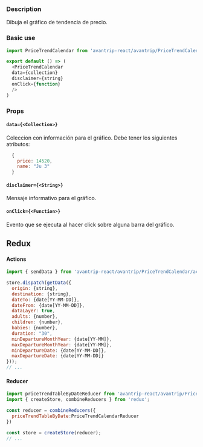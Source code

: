 ### Description
Dibuja el gráfico de tendencia de precio.

### Basic use

```javascript
import PriceTrendCalendar from 'avantrip-react/avantrip/PriceTrendCalendar';

export default () => (
  <PriceTrendCalendar
  data={collection}
  disclaimer={string}
  onClick={function}
  />
)
```

### Props

#### `data={<Collection>}`
Coleccion con información para el gráfico.
Debe tener los siguientes atributos:
```javascript
  {
    price: 14520,
    name: "Ju 3"
  }
```

#### `disclaimer={<String>}`
Mensaje informativo para el gráfico.

#### `onClick={<Function>}`
Evento que se ejecuta al hacer click sobre alguna barra del
gráfico.

## Redux

#### Actions
```javascript
import { sendData } from 'avantrip-react/avantrip/PriceTrendCalendar/actions';

store.dispatch(getData({
  origin: {string},
  destination: {string},
  dateTo: {date[YY-MM-DD]},
  dateFrom: {date[YY-MM-DD]},
  dataLayer: true,
  adults: {number},
  children: {number},
  babies: {number},
  duration: "30",
  minDepartureMonthYear: {date[YY-MM]},
  maxDepartureMonthYear: {date[YY-MM]},
  minDepartureDate: {date[YY-MM-DD]},
  maxDepartureDate: {date[YY-MM-DD]}
}));
// ...
```

#### Reducer
```javascript
import priceTrendTableByDateReducer from 'avantrip-react/avantrip/PriceTrendCalendar/reducer';
import { createStore, combineReducers } from 'redux';

const reducer = combineReducers({
  priceTrendTableByDate:PriceTrendCalendarReducer
})

const store = createStore(reducer);
// ...
```
